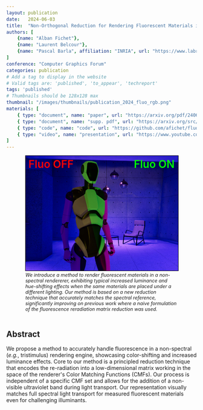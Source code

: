 ```yaml
---
layout: publication
date:   2024-06-03
title:  "Non-Orthogonal Reduction for Rendering Fluorescent Materials in Non-Spectral Engines"
authors: [
    {name: "Alban Fichet"},
    {name: "Laurent Belcour"},
    {name: "Pascal Barla", affiliation: "INRIA", url: "https://www.labri.fr/perso/barla"},
]
conference: "Computer Graphics Forum"
categories: publication
# Add a tag to display in the website
# Valid tags are: 'published', 'to_appear', 'techreport'
tags: 'published'
# Thumbnails should be 128x128 max
thumbnail: "/images/thumbnails/publication_2024_fluo_rgb.png"
materials: [
    { type: "document", name: "paper", url: "https://arxiv.org/pdf/2406.17360" },
    { type: "document", name: "supp. pdf", url: "https://arxiv.org/src/2406.17360v2/anc/supplemental.pdf" },
    { type: "code", name: "code", url: "https://github.com/afichet/fluorescence-rgb" },
    { type: "video", name: "presentation", url: "https://www.youtube.com/watch?v=kvCsk45T7Fg" },
]
---
```


<div style="display:flex; justify-content: space-evenly;">
    <div style="position:relative; width:80%;">
        <img style="width:100%; border:solid 1px black;" src="/images/posts/2024-publication-fluo-rgb/unity-blue.jpg">
        <span style="width:50%; text-align:left;  font-weight:600; font-size:2em; position:absolute; top:2%; left:2%; color:#FF0000;">Fluo OFF</span>
        <span style="width:50%; text-align:right; font-weight:600; font-size:2em; position:absolute; top:2%; right:2%; color:#00FF00;">Fluo ON</span>
    </div>
</div>
<div style="width:80%; padding-left:10%; padding-right:10%; font-style:italic; font-size:0.9em;">
We introduce a method to render fluorescent materials in a non-spectral rendererer, exhibiting typical increased luminance and hue-shifting effects when the same materials are placed under a different lighting. Our method is based on a new reduction technique that accurately matches the spectral reference, significantly improving on previous work where a naive formulation of the fluorescence reradiation matrix reduction was used.</div>
<br />

## Abstract

We propose a method to accurately handle fluorescence in a non-spectral (*e.g.*, tristimulus) rendering engine, showcasing color-shifting and increased luminance effects. Core to our method is a principled reduction technique that encodes the re-radiation into a low-dimensional matrix working in the space of the renderer's Color Matching Functions (CMFs). Our process is independent of a specific CMF set and allows for the addition of a non-visible ultraviolet band during light transport. Our representation visually matches full spectral light transport for measured fluorescent materials even for challenging illuminants.
